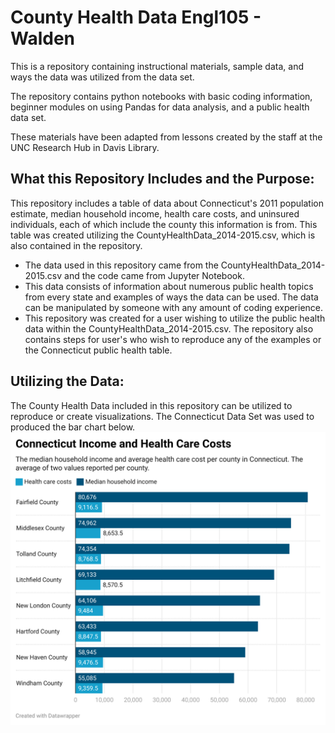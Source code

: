 # County Health Data  Engl105 - Walden

This is a repository containing instructional materials, sample data, and ways the data was utilized from the data set.

The repository contains python notebooks with basic coding information, beginner modules on using Pandas for data analysis, and a public health data set.

These materials have been adapted from lessons created by the staff at the UNC Research Hub in Davis Library.

## What this Repository Includes and the Purpose:
This repository includes a table of data about Connecticut's 2011 population estimate, median household income, health care costs, and uninsured individuals, each of which include the county this information is from. This table was created utilizing the CountyHealthData_2014-2015.csv, which is also contained in the repository.

- The data used in this repository came from the CountyHealthData_2014-2015.csv and the code came from Jupyter Notebook. 
- This data consists of information about numerous public health topics from every state and examples of ways the data can be used. The data can be manipulated by someone with any amount of coding experience. 
- This repository was created for a user wishing to utilize the public health data within the CountyHealthData_2014-2015.csv. The repository also contains steps for user's who wish to reproduce any of the examples or the Connecticut public health table.

## Utilizing the Data:
The County Health Data included in this repository can be utilized to reproduce or create visualizations. The Connecticut Data Set was used to produced the bar chart below. 
![data-viz](/data/connecticut.png)

